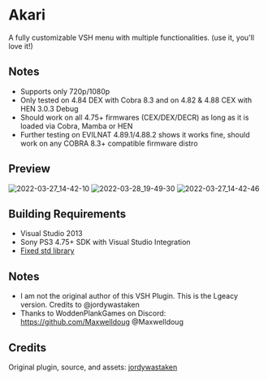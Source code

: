 # Akari
A fully customizable VSH menu with multiple functionalities.
(use it, you'll love it!)

## Notes
- Supports only 720p/1080p
- Only tested on 4.84 DEX with Cobra 8.3 and on 4.82 & 4.88 CEX with HEN 3.0.3 Debug
- Should work on all 4.75+ firmwares (CEX/DEX/DECR) as long as it is loaded via Cobra, Mamba or HEN
- Further testing on EVILNAT 4.89.1/4.88.2 shows it works fine, should work on any COBRA 8.3+ compatible firmware distro

## Preview
![2022-03-27_14-42-10](https://raw.githubusercontent.com/JamesIsWack/Akari-Legacy/main/images/160284617-befda427-14ca-463e-9e0f-4ab0ba59707f.png)
![2022-03-28_19-49-30](https://raw.githubusercontent.com/JamesIsWack/Akari-Legacy/main/images/160284724-191861c3-29e9-4a31-ba99-6e157dc83240.png)
![2022-03-27_14-42-46](https://raw.githubusercontent.com/JamesIsWack/Akari-Legacy/main/images/160466345-e4620c97-8dec-43ce-8689-09f05189fa98.png)

## Building Requirements
- Visual Studio 2013
- Sony PS3 4.75+ SDK with Visual Studio Integration
- [Fixed std library](https://github.com/skiff/libpsutil/releases "Fixed std library")

## Notes
- I am not the original author of this VSH Plugin. This is the Lgeacy version. Credits to @jordywastaken
- Thanks to WoddenPlankGames on Discord: https://github.com/Maxwelldoug @Maxwelldoug

## Credits
Original plugin, source, and assets: [jordywastaken](https://github.com/jordywastaken/)



